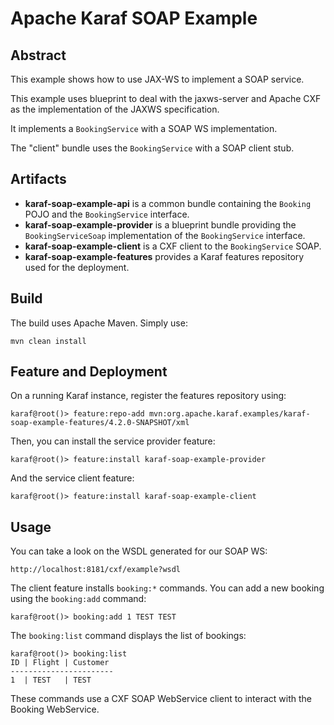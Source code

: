 # Apache Karaf SOAP Example

## Abstract

This example shows how to use JAX-WS to implement a SOAP service.

This example uses blueprint to deal with the jaxws-server and Apache CXF as the implementation of the JAXWS specification.

It implements a `BookingService` with a SOAP WS implementation. 

The "client" bundle uses the `BookingService` with a SOAP client stub.

## Artifacts

* **karaf-soap-example-api** is a common bundle containing the `Booking` POJO and the `BookingService` interface.   
* **karaf-soap-example-provider** is a blueprint bundle providing the `BookingServiceSoap` implementation of the `BookingService` interface.
* **karaf-soap-example-client** is a CXF client to the `BookingService` SOAP.
* **karaf-soap-example-features** provides a Karaf features repository used for the deployment.

## Build

The build uses Apache Maven. Simply use:

```
mvn clean install
```

## Feature and Deployment

On a running Karaf instance, register the features repository using:

```
karaf@root()> feature:repo-add mvn:org.apache.karaf.examples/karaf-soap-example-features/4.2.0-SNAPSHOT/xml
```

Then, you can install the service provider feature:

```
karaf@root()> feature:install karaf-soap-example-provider
```

And the service client feature:

```
karaf@root()> feature:install karaf-soap-example-client
```

## Usage

You can take a look on the WSDL generated for our SOAP WS:

```
http://localhost:8181/cxf/example?wsdl
```

The client feature installs `booking:*` commands. You can add a new booking using the `booking:add` command:

```
karaf@root()> booking:add 1 TEST TEST
```

The `booking:list` command displays the list of bookings:

```
karaf@root()> booking:list
ID | Flight | Customer
-----------------------
1  | TEST   | TEST
```

These commands use a CXF SOAP WebService client to interact with the Booking WebService.

